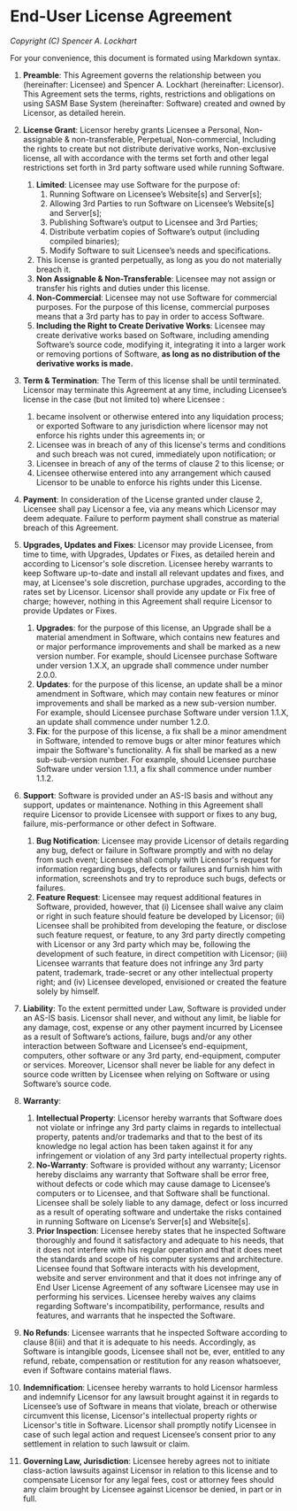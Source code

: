 # End-User License Agreement
_Copyright (C) Spencer A. Lockhart_

For your convenience, this document is formated using Markdown syntax.

1. **Preamble**: This Agreement governs the relationship between you (hereinafter: Licensee) and Spencer A. Lockhart (hereinafter: Licensor). This Agreement sets the terms, rights, restrictions and obligations on using SASM Base System (hereinafter: Software) created and owned by Licensor, as detailed herein.

2. **License Grant**: Licensor hereby grants Licensee a Personal, Non-assignable & non-transferable, Perpetual, Non-commercial, Including the rights to create but not distribute derivative works, Non-exclusive license, all with accordance with the terms set forth and other legal restrictions set forth in 3rd party software used while running Software.
   1. **Limited**: Licensee may use Software for the purpose of:
      1. Running Software on Licensee’s Website[s] and Server[s];
      2. Allowing 3rd Parties to run Software on Licensee’s Website[s] and Server[s];
      3. Publishing Software’s output to Licensee and 3rd Parties;
      4. Distribute verbatim copies of Software’s output (including compiled binaries);
      5. Modify Software to suit Licensee’s needs and specifications.
   2. This license is granted perpetually, as long as you do not materially breach it.
   3. **Non Assignable & Non-Transferable**: Licensee may not assign or transfer his rights and duties under this license.
   4. **Non-Commercial**: Licensee may not use Software for commercial purposes. For the purpose of this license, commercial purposes means that a 3rd party has to pay in order to access Software.
   5. **Including the Right to Create Derivative Works**: Licensee may create derivative works based on Software, including amending Software’s source code, modifying it, integrating it into a larger work or removing portions of Software, **as long as no distribution of the derivative works is made.**

3. **Term & Termination**: The Term of this license shall be until terminated. Licensor may terminate this Agreement at any time, including Licensee’s license in the case (but not limited to) where Licensee :
   1. became insolvent or otherwise entered into any liquidation process; or
exported Software to any jurisdiction where licensor may not enforce his rights under this agreements in; or
   2. Licensee was in breach of any of this license's terms and conditions and such breach was not cured, immediately upon notification; or
   3. Licensee in breach of any of the terms of clause 2 to this license; or
   4. Licensee otherwise entered into any arrangement which caused Licensor to be unable to enforce his rights under this License.

4. **Payment**: In consideration of the License granted under clause 2, Licensee shall pay Licensor a fee, via any means which Licensor may deem adequate. Failure to perform payment shall construe as material breach of this Agreement.

5. **Upgrades, Updates and Fixes**: Licensor may provide Licensee, from time to time, with Upgrades, Updates or Fixes, as detailed herein and according to Licensor's sole discretion. Licensee hereby warrants to keep Software up-to-date and install all relevant updates and fixes, and may, at Licensee's sole discretion, purchase upgrades, according to the rates set by Licensor. Licensor shall provide any update or Fix free of charge; however, nothing in this Agreement shall require Licensor to provide Updates or Fixes.
   1. **Upgrades**: for the purpose of this license, an Upgrade shall be a material amendment in Software, which contains new features and or major performance improvements and shall be marked as a new version number. For example, should Licensee purchase Software under version 1.X.X, an upgrade shall commence under number 2.0.0.
   2. **Updates**: for the purpose of this license, an update shall be a minor amendment in Software, which may contain new features or minor improvements and shall be marked as a new sub-version number. For example, should Licensee purchase Software under version 1.1.X, an update shall commence under number 1.2.0.
   3. **Fix**: for the purpose of this license, a fix shall be a minor amendment in Software, intended to remove bugs or alter minor features which impair the Software's functionality. A fix shall be marked as a new sub-sub-version number. For example, should Licensee purchase Software under version 1.1.1, a fix shall commence under number 1.1.2.

6. **Support**: Software is provided under an AS-IS basis and without any support, updates or maintenance. Nothing in this Agreement shall require Licensor to provide Licensee with support or fixes to any bug, failure, mis-performance or other defect in Software.
   1. **Bug Notification**: Licensee may provide Licensor of details regarding any bug, defect or failure in Software promptly and with no delay from such event; Licensee shall comply with Licensor's request for information regarding bugs, defects or failures and furnish him with information, screenshots and try to reproduce such bugs, defects or failures.
   2. **Feature Request**: Licensee may request additional features in Software, provided, however, that (i) Licensee shall waive any claim or right in such feature should feature be developed by Licensor; (ii) Licensee shall be prohibited from developing the feature, or disclose such feature request, or feature, to any 3rd party directly competing with Licensor or any 3rd party which may be, following the development of such feature, in direct competition with Licensor; (iii) Licensee warrants that feature does not infringe any 3rd party patent, trademark, trade-secret or any other intellectual property right; and (iv) Licensee developed, envisioned or created the feature solely by himself.

7. **Liability**:  To the extent permitted under Law, Software is provided under an AS-IS basis. Licensor shall never, and without any limit, be liable for any damage, cost, expense or any other payment incurred by Licensee as a result of Software’s actions, failure, bugs and/or any other interaction between Software  and Licensee’s end-equipment, computers, other software or any 3rd party, end-equipment, computer or services.  Moreover, Licensor shall never be liable for any defect in source code written by Licensee when relying on Software or using Software’s source code.

8. **Warranty**:  
   1. **Intellectual Property**: Licensor hereby warrants that Software does not violate or infringe any 3rd party claims in regards to intellectual property, patents and/or trademarks and that to the best of its knowledge no legal action has been taken against it for any infringement or violation of any 3rd party intellectual property rights.
   2. **No-Warranty**: Software is provided without any warranty; Licensor hereby disclaims any warranty that Software shall be error free, without defects or code which may cause damage to Licensee’s computers or to Licensee, and that Software shall be functional. Licensee shall be solely liable to any damage, defect or loss incurred as a result of operating software and undertake the risks contained in running Software on License’s Server[s] and Website[s].
   3. **Prior Inspection**: Licensee hereby states that he inspected Software thoroughly and found it satisfactory and adequate to his needs, that it does not interfere with his regular operation and that it does meet the standards and scope of his computer systems and architecture. Licensee found that Software interacts with his development, website and server environment and that it does not infringe any of End User License Agreement of any software Licensee may use in performing his services. Licensee hereby waives any claims regarding Software's incompatibility, performance, results and features, and warrants that he inspected the Software.

9. **No Refunds**: Licensee warrants that he inspected Software according to clause 8(iii) and that it is adequate to his needs. Accordingly, as Software is intangible goods, Licensee shall not be, ever, entitled to any refund, rebate, compensation or restitution for any reason whatsoever, even if Software contains material flaws.

10. **Indemnification**: Licensee hereby warrants to hold Licensor harmless and indemnify Licensor for any lawsuit brought against it in regards to Licensee’s use of Software in means that violate, breach or otherwise circumvent this license, Licensor's intellectual property rights or Licensor's title in Software. Licensor shall promptly notify Licensee in case of such legal action and request Licensee’s consent prior to any settlement in relation to such lawsuit or claim.

11. **Governing Law, Jurisdiction**: Licensee hereby agrees not to initiate class-action lawsuits against Licensor in relation to this license and to compensate Licensor for any legal fees, cost or attorney fees should any claim brought by Licensee against Licensor be denied, in part or in full.
